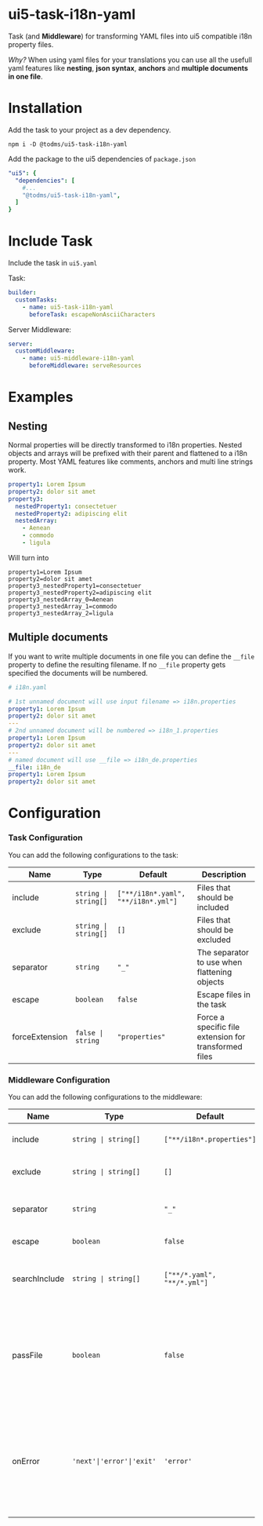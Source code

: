 # ui5-task-i18n-yaml

Task (and **Middleware**) for transforming YAML files into ui5 compatible i18n property files.

_Why?_ When using yaml files for your translations you can use all the usefull yaml features like **nesting**, **json syntax**, **anchors** and **multiple documents in one file**.

# Installation

Add the task to your project as a dev dependency.

```
npm i -D @todms/ui5-task-i18n-yaml
```

Add the package to the ui5 dependencies of `package.json`

```yaml
"ui5": {
  "dependencies": [
    #...
    "@todms/ui5-task-i18n-yaml",
  ]
}
```

# Include Task

Include the task in `ui5.yaml`

Task:

```yaml
builder:
  customTasks:
    - name: ui5-task-i18n-yaml
      beforeTask: escapeNonAsciiCharacters
```

Server Middleware:

```yaml
server:
  customMiddleware:
    - name: ui5-middleware-i18n-yaml
      beforeMiddleware: serveResources
```

# Examples

## Nesting

Normal properties will be directly transformed to i18n properties. Nested objects and arrays will be prefixed with their parent and flattened to a i18n property. Most YAML features like comments, anchors and multi line strings work.

```yaml
property1: Lorem Ipsum
property2: dolor sit amet
property3:
  nestedProperty1: consectetuer
  nestedProperty2: adipiscing elit
  nestedArray:
    - Aenean
    - commodo
    - ligula
```

Will turn into

```properties
property1=Lorem Ipsum
property2=dolor sit amet
property3_nestedProperty1=consectetuer
property3_nestedProperty2=adipiscing elit
property3_nestedArray_0=Aenean
property3_nestedArray_1=commodo
property3_nestedArray_2=ligula
```

## Multiple documents

If you want to write multiple documents in one file you can define the `__file` property to define the resulting filename. If no `__file` property gets specified the documents will be numbered.

```yaml
# i18n.yaml

# 1st unnamed document will use input filename => i18n.properties
property1: Lorem Ipsum
property2: dolor sit amet
---
# 2nd unnamed document will be numbered => i18n_1.properties
property1: Lorem Ipsum
property2: dolor sit amet
---
# named document will use __file => i18n_de.properties
__file: i18n_de
property1: Lorem Ipsum
property2: dolor sit amet
```

# Configuration

### Task Configuration

You can add the following configurations to the task:

| Name           | Type                 | Default                             | Description                                           |
| -------------- | -------------------- | ----------------------------------- | ----------------------------------------------------- |
| include        | `string \| string[]` | `["**/i18n*.yaml", "**/i18n*.yml"]` | Files that should be included                         |
| exclude        | `string \| string[]` | `[]`                                | Files that should be excluded                         |
| separator      | `string`             | `"_"`                               | The separator to use when flattening objects          |
| escape         | `boolean`            | `false`                             | Escape files in the task                              |
| forceExtension | `false \| string`    | `"properties"`                      | Force a specific file extension for transformed files |

### Middleware Configuration

You can add the following configurations to the middleware:

| Name          | Type                      | Default                     | Description                                                                                                                               |
| ------------- | ------------------------- | --------------------------- | ----------------------------------------------------------------------------------------------------------------------------------------- |
| include       | `string \| string[]`      | `["**/i18n*.properties"]`   | Files that should be included                                                                                                             |
| exclude       | `string \| string[]`      | `[]`                        | Files that should be excluded                                                                                                             |
| separator     | `string`                  | `"_"`                       | The separator to use when flattening objects                                                                                              |
| escape        | `boolean`                 | `false`                     | Escape files in the task                                                                                                                  |
| searchInclude | `string \| string[]`      | `["**/*.yaml", "**/*.yml"]` | Files that should be included when Searching the project                                                                                  |
| passFile      | `boolean`                 | `false`                     | Wether the file should be passed to the next middleware (Only works if next middleware checks req.passedFile)                             |
| onError       | `'next'\|'error'\|'exit'` | `'error'`                   | Defines behaviour when an error occures. `next`: next middleware will be called, `error`: server will return 503, `exit`: Server will end |
